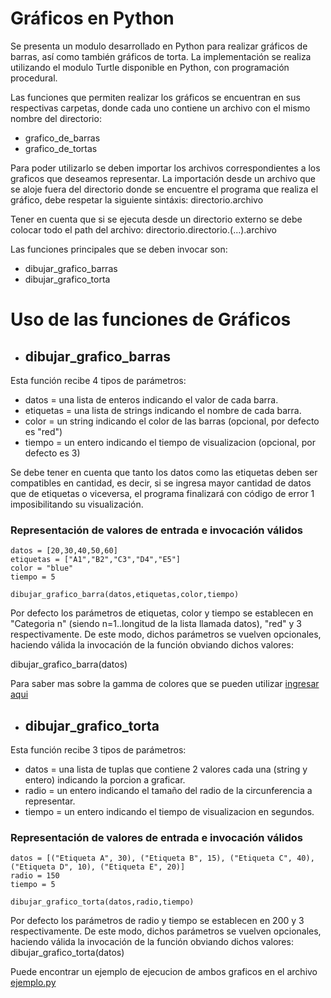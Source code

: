 # Gráficos en Python  
Se presenta un modulo desarrollado en Python para realizar gráficos de barras, así como también gráficos de torta.
La implementación se realiza utilizando el modulo Turtle disponible en Python, con programación procedural.

Las funciones que permiten realizar los gráficos se encuentran en sus respectivas carpetas, donde cada uno contiene un archivo con el mismo nombre del directorio:
- grafico_de_barras
- grafico_de_tortas

Para poder utilizarlo se deben importar los archivos correspondientes a los graficos que deseamos representar. 
La importación desde un archivo que se aloje fuera del directorio donde se encuentre el programa que realiza el gráfico, debe respetar la siguiente sintáxis:
directorio.archivo 

Tener en cuenta que si se ejecuta desde un directorio externo se debe colocar todo el path del archivo:
directorio.directorio.(...).archivo

Las funciones principales que se deben invocar son:
- dibujar_grafico_barras
- dibujar_grafico_torta

# Uso de las funciones de Gráficos

- ## dibujar_grafico_barras

Esta función recibe 4 tipos de parámetros:
- datos = una lista de enteros indicando el valor de cada barra.
- etiquetas = una lista de strings indicando el nombre de cada barra.
- color = un string indicando el color de las barras (opcional, por defecto es "red")
- tiempo = un entero indicando el tiempo de visualizacion (opcional, por defecto es 3)

Se debe tener en cuenta que tanto los datos como las etiquetas deben ser compatibles en cantidad, es decir, si se ingresa mayor cantidad de datos que de etiquetas o viceversa, el programa finalizará con código de error 1 imposibilitando su visualización.

### Representación de valores de entrada e invocación válidos 
```
datos = [20,30,40,50,60]
etiquetas = ["A1","B2","C3","D4","E5"]
color = "blue"
tiempo = 5 

dibujar_grafico_barra(datos,etiquetas,color,tiempo)
```
Por defecto los parámetros de etiquetas, color y tiempo se establecen en "Categoria n" (siendo n=1..longitud de la lista llamada datos), "red" y 3 respectivamente. De este modo, dichos parámetros se vuelven opcionales, haciendo válida la invocación de la función obviando dichos valores:

dibujar_grafico_barra(datos)
  
Para saber mas sobre la gamma de colores que se pueden utilizar [ingresar aqui](http://www.science.smith.edu/dftwiki/index.php/Color_Charts_for_TKinter)


- ## dibujar_grafico_torta

Esta función recibe 3 tipos de parámetros:
- datos = una lista de tuplas que contiene 2 valores cada una (string y entero) indicando la porcion a graficar.
- radio = un entero indicando el tamaño del radio de la circunferencia a representar.
- tiempo = un entero indicando el tiempo de visualizacion en segundos.

### Representación de valores de entrada e invocación válidos
```
datos = [("Etiqueta A", 30), ("Etiqueta B", 15), ("Etiqueta C", 40), ("Etiqueta D", 10), ("Etiqueta E", 20)]
radio = 150
tiempo = 5

dibujar_grafico_torta(datos,radio,tiempo)

```
Por defecto los parámetros de radio y tiempo se establecen en 200 y 3 respectivamente. De este modo, dichos parámetros se vuelven opcionales, haciendo válida la invocación de la función obviando dichos valores:
dibujar_grafico_torta(datos)



Puede encontrar un ejemplo de ejecucion de ambos graficos en el archivo [ejemplo.py](https://github.com/ucuraj/graficos_tortuga/blob/master/ejemplo.py)

